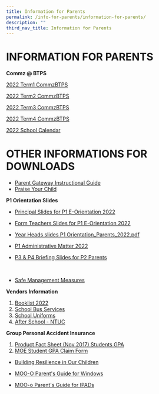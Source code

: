 ```yaml
---
title: Information for Parents
permalink: /info-for-parents/information-for-parents/
description: ""
third_nav_title: Information for Parents
---
```

# INFORMATION FOR PARENTS

**Commz @ BTPS**

[2022 Term1 CommzBTPS](/files/2022/Term%20Comms/Term%201%20CommzBTPS%202022.pdf)

[2022 Term2 CommzBTPS](/files/2022/Term%20Comms/Term%202%20CommzBTPS%202022.pdf)

[2022 Term3 CommzBTPS](/files/2022/Term%20Comms/Term%203%20CommzBTPS.pdf)

[2022 Term4 CommzBTPS](/files/2022/Term%20Comms/Term%204%20Commz@BTPS%20(Updated).pdf)

[2022 School Calendar](/files/2022/Term%20Comms/2022%20School%20Calendar.pdf)
# OTHER INFORMATIONS FOR DOWNLOADS


* [Parent Gateway Instructional Guide](/files/Annex%20B.pdf)
* [Praise Your Child](/files/Scan1.pdf)

**P1 Orientation Slides** 
*  [Principal Slides for P1 E-Orientation 2022](/files/2022/Briefing%20Documents/Principals%20Slides%20for%20P1%20E-Orientation%202022.pdf)

* [Form Teachers Slides for P1 E-Orientation 2022](/files/2022/Briefing%20Documents/Form%20Teachers%20Slides%20for%20P1%20E-Orientation2022.pdf)

* [Year Heads slides P1 Orientation_Parents_2022.pdf](/files/Year%20Heads%20slides%20P1%20Orientation_Parents_2022.pdf)

* [P1 Administrative Matter 2022](/files/2022/Briefing%20Documents/P1%20Administrative%20matters%202022.pdf)

* [P3 & P4 Briefing Slides for P2 Parents](/files/Briefing%20Documents/BTPS%20P3%20and%20P4%20HMTLBriefing%20Slides%20for%20P2%20Parents.pdf)
<br>

* [Safe Management Measures ](/files/SMMs.pdf)


**Vendors Information**
1. [Booklist 2022](/files/2022/Vendors%20Information/2022%20Booklist.pdf)
2. [School Bus Services](/files/2022/Vendors%20Information/Info%20Sheet%20on%20School%20Bus%20Services_updated.pdf)
3. [School Uniforms](/files/2022/Vendors%20Information/School%20uniform.pdf)
4. [After School - NTUC](/files/2022/Vendors%20Information/After%20School%20-%20NTUC.pdf)


**Group Personal Accident Insurance**

1. [Product Fact Sheet (Nov 2017) Students GPA](/files/2022/Vendors%20Information/Product%20Fact%20Sheet%20(Nov%202017)%20Student%20GPA.pdf)
2. [MOE Student GPA Claim Form](/files/2022/Vendors%20Information/MOE%20Student%20GPA%20claim%20form.pdf)

* [Building Resilience in Our Children](/files/Building%20Resilience%20in%20Our%20Children.pdf)

* [MOO-O Parent's Guide for Windows](/files/2022/Guides/MOO-O%20Parent's%20Guide%20for%20Windows.pdf)

* [MOO-o Parent's Guide for IPADs](/files/2022/Guides/MOO-O%20Parent's%20Guide%20for%20ipad.pdf)